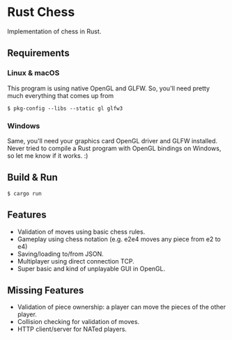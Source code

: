 # Rust Chess

Implementation of chess in Rust.

## Requirements

### Linux & macOS
This program is using native OpenGL and GLFW. So, you'll need pretty much everything that comes up from

```
$ pkg-config --libs --static gl glfw3
```

### Windows
Same, you'll need your graphics card OpenGL driver and GLFW installed. Never tried to compile a Rust program with OpenGL
bindings on Windows, so let me know if it works. :)


## Build & Run
```
$ cargo run
```

## Features
- Validation of moves using basic chess rules.
- Gameplay using chess notation (e.g. e2e4 moves any piece from e2 to e4)
- Saving/loading to/from JSON.
- Multiplayer using direct connection TCP.
- Super basic and kind of unplayable GUI in OpenGL.

## Missing Features
- Validation of piece ownership: a player can move the pieces of the other player.
- Collision checking for validation of moves.
- HTTP client/server for NATed players.
